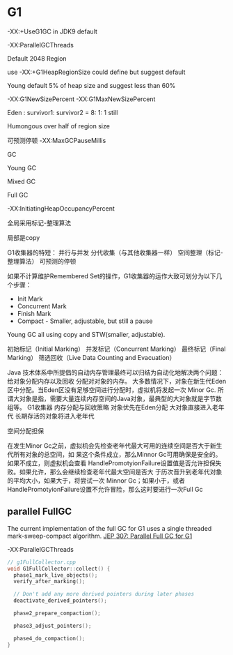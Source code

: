 # G1

-XX:+UseG1GC in JDK9 default

-XX:ParallelGCThreads

Default  2048 Region

use -XX:+G1HeapRegionSize could define but suggest default



Young default 5% of heap size and suggest less than 60%

-XX:G1NewSizePercent -XX:G1MaxNewSizePercent



Eden : survivor1: survivor2 = 8: 1: 1 still

Humongous over half of region size





可预测停顿 -XX:MaxGCPauseMillis



GC

Young GC

Mixed GC

Full GC



-XX:InitiatingHeapOccupancyPercent





全局采⽤标记-整理算法

局部是copy 

G1收集器的特短：
并⾏与并发
分代收集（与其他收集器⼀样）
空间整理（标记-整理算法）
可预测的停顿

如果不计算维护Remembered Set的操作，G1收集器的运作⼤致可划分为以下⼏个步骤：

- Init Mark
- Concurrent Mark
- Finish Mark
- Compact - Smaller, adjustable, but still a pause

Young GC all using copy and STW(smaller, adjustable).



初始标记（Initial Marking）
并发标记（Concurrent Marking）
最终标记（Final Marking）
筛选回收（Live Data Counting and Evacuation）

Java 技术体系中所提倡的⾃动内存管理最终可以归结为⾃动化地解决两个问题：给对象分配内存以及回收
分配对对象的内存。
⼤多数情况下，对象在新⽣代Eden区中分配。当Eden区没有⾜够空间进⾏分配时，虚拟机将发起⼀次
Minor Gc.
所谓⼤对象是指，需要⼤量连续内存空间的Java对象，最典型的⼤对象就是字节数组等。
G1收集器
内存分配与回收策略
对象优先在Eden分配
⼤对象直接进⼊⽼年代
⻓期存活的对象将进⼊⽼年代

空间分配担保

在发⽣Minor Gc之前，虚拟机会先检查⽼年代最⼤可⽤的连续空间是否⼤于新⽣代所有对象的总空间，如
果这个条件成⽴，那么Minnor Gc可⽤确保是安全的。如果不成⽴，则虚拟机会查看
HandlePromotyionFailure设置值是否允许担保失败。如果允许，那么会继续检查⽼年代最⼤空间是否⼤
于历次晋升到⽼年代对象的平均⼤⼩，如果⼤于，将尝试⼀次 Minnor Gc；如果⼩于，或者
HandlePromotyionFailure设置不允许冒险，那么这时要进⾏⼀次Full Gc

## parallel FullGC
The current implementation of the full GC for G1 uses a single threaded mark-sweep-compact algorithm.
[JEP 307: Parallel Full GC for G1](https://openjdk.java.net/jeps/307)

-XX:ParallelGCThreads


```cpp
// g1FullCollector.cpp
void G1FullCollector::collect() {
  phase1_mark_live_objects();
  verify_after_marking();

  // Don't add any more derived pointers during later phases
  deactivate_derived_pointers();

  phase2_prepare_compaction();

  phase3_adjust_pointers();

  phase4_do_compaction();
}
```